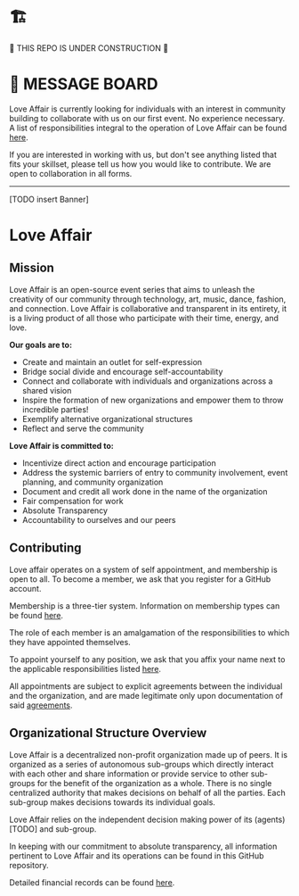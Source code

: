 # 🏗️
🚧 THIS REPO IS UNDER CONSTRUCTION 🚧

# 🚧 MESSAGE BOARD

Love Affair is currently looking for individuals with an interest in community
building to collaborate with us on our first event. No experience necessary. A
list of responsibilities integral to the operation of Love Affair can be found
[here](./COOPERATIONS.md).

If you are interested in working with us, but don't see anything listed that
fits your skillset, please tell us how you would like to contribute. We are
open to collaboration in all forms.

______

[TODO insert Banner]

# Love Affair

## Mission

Love Affair is an open-source event series that aims to unleash the
creativity of our community through technology, art, music, dance, fashion, and
connection. Love Affair is collaborative and transparent in its entirety, it is
a living product of all those who participate with their time, energy, and love.

**Our goals are to:**

 - Create and maintain an outlet for self-expression
 - Bridge social divide and encourage self-accountability
 - Connect and collaborate with individuals and organizations across a shared vision
 - Inspire the formation of new organizations and empower them to throw
   incredible parties!
 - Exemplify alternative organizational structures
 - Reflect and serve the community

**Love Affair is committed to:**


 - Incentivize direct action and encourage participation
 - Address the systemic barriers of entry to community involvement, event planning, and community organization
 - Document and credit all work done in the name of the organization
 - Fair compensation for work
 - Absolute Transparency
 - Accountability to ourselves and our peers

## Contributing

Love affair operates on a system of self appointment, and membership is open to all. To become a member, we ask that you register for a GitHub account.

Membership is a three-tier system. Information on membership types can be found
[here](./COOPERATIONS.md#Membership).

The role of each member is an
amalgamation of the responsibilities to which they have appointed themselves.

To appoint yourself to any position, we ask that you affix your name next to
the applicable responsibilities listed [here](./COOPERATIONS.md).

All appointments are subject to explicit agreements between the individual and the organization, and are made legitimate only upon documentation of said
[agreements](./AGREEMENTS.md).

## Organizational Structure Overview

Love Affair is a decentralized non-profit organization made up of peers. It is organized as a series of autonomous sub-groups which directly interact with each other and share information or provide service to other sub-groups for
the benefit of the organization as a whole. There is no single centralized authority that makes decisions on behalf of all the parties. Each sub-group makes decisions towards its individual goals.

Love Affair relies
on the independent decision making power of its (agents)[TODO] and
sub-group.  

In keeping with our commitment to absolute transparency, all information pertinent to Love Affair and its operations can be found in this GitHub
repository.

Detailed financial records can be found [here](./FINANCIAL.md).
